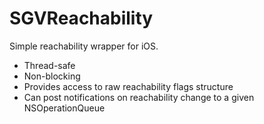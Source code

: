 SGVReachability
==============

Simple reachability wrapper for iOS.

* Thread-safe
* Non-blocking
* Provides access to raw reachability flags structure
* Can post notifications on reachability change to a given NSOperationQueue
